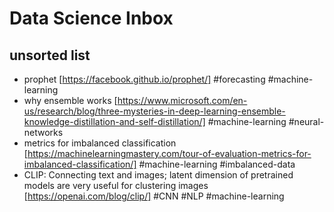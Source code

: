 # Data Science Inbox

## unsorted list

- prophet [https://facebook.github.io/prophet/] #forecasting #machine-learning
- why ensemble works [https://www.microsoft.com/en-us/research/blog/three-mysteries-in-deep-learning-ensemble-knowledge-distillation-and-self-distillation/] #machine-learning #neural-networks
- metrics for imbalanced classification [https://machinelearningmastery.com/tour-of-evaluation-metrics-for-imbalanced-classification/] #machine-learning #imbalanced-data
- CLIP: Connecting text and images; latent dimension of pretrained models are very useful for clustering images [https://openai.com/blog/clip/] #CNN #NLP #machine-learning